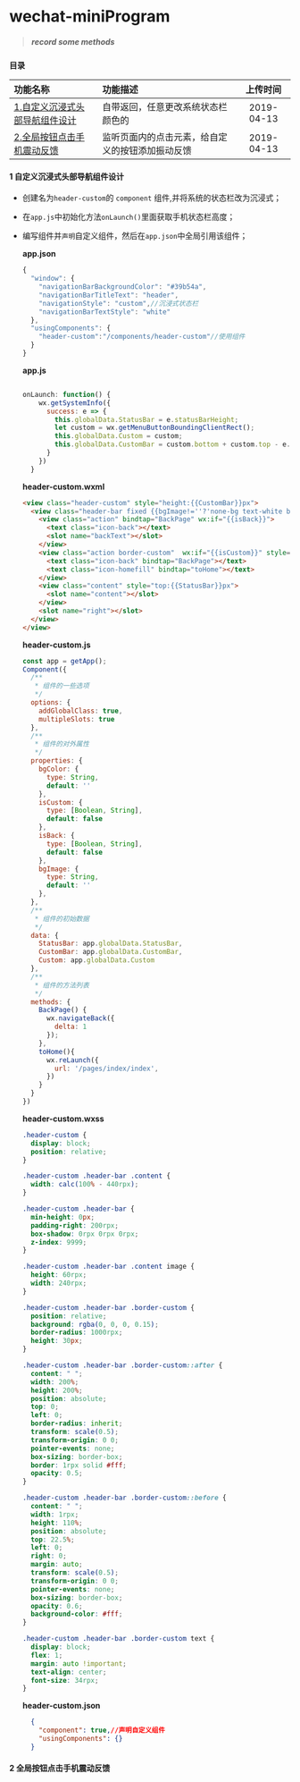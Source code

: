 # wechat-miniProgram
> ##### record some methods
**目录**

|功能名称          |功能描述        |上传时间        |
| :-------------|:-------------|:-------------:|
|[1.自定义沉浸式头部导航组件设计](#1-自定义沉浸式头部导航组件设计)|自带返回，任意更改系统状态栏颜色的|2019-04-13|
|[2.全局按钮点击手机震动反馈](#2-全局按钮点击手机震动反馈)|监听页面内的点击元素，给自定义的按钮添加振动反馈|2019-04-13|



#### 1 自定义沉浸式头部导航组件设计

* 创建名为`header-custom`的 `component` 组件,并将系统的状态栏改为沉浸式；
* 在`app.js`中初始化方法`onLaunch()`里面获取手机状态栏高度；
* 编写组件并`声明`自定义组件，然后在`app.json`中全局引用该组件；

    **app.json**
    ```javascript
    {
      "window": {
        "navigationBarBackgroundColor": "#39b54a",
        "navigationBarTitleText": "header",
        "navigationStyle": "custom",//沉浸式状态栏
        "navigationBarTextStyle": "white"
      },
      "usingComponents": {
        "header-custom":"/components/header-custom"//使用组件
      }
    }
    ```
    
    **app.js**
    ```javascript
    
    onLaunch: function() {
        wx.getSystemInfo({
          success: e => {
            this.globalData.StatusBar = e.statusBarHeight;
            let custom = wx.getMenuButtonBoundingClientRect();
            this.globalData.Custom = custom;  
            this.globalData.CustomBar = custom.bottom + custom.top - e.statusBarHeight;
          }
        })
      }
    ```
    
    **header-custom.wxml**
    ```html
    <view class="header-custom" style="height:{{CustomBar}}px">
      <view class="header-bar fixed {{bgImage!=''?'none-bg text-white bg-img':''}} {{bgColor}}" style="height:{{CustomBar}}px;padding-top:{{StatusBar}}px;{{bgImage?'background-image:url(' + bgImage+')':''}}">
        <view class="action" bindtap="BackPage" wx:if="{{isBack}}">
          <text class="icon-back"></text>
          <slot name="backText"></slot>
        </view>
        <view class="action border-custom"  wx:if="{{isCustom}}" style="width:{{Custom.width}}px;height:{{Custom.height}}px;margin-left:calc(750rpx - {{Custom.right}}px)">
          <text class="icon-back" bindtap="BackPage"></text>
          <text class="icon-homefill" bindtap="toHome"></text>
        </view>
        <view class="content" style="top:{{StatusBar}}px">
          <slot name="content"></slot>
        </view>
        <slot name="right"></slot>
      </view>
    </view>
    ```
    
    **header-custom.js**
    ```javascript
    const app = getApp();
    Component({
      /**
       * 组件的一些选项
       */
      options: {
        addGlobalClass: true,
        multipleSlots: true
      },
      /**
       * 组件的对外属性
       */
      properties: {
        bgColor: {
          type: String,
          default: ''
        }, 
        isCustom: {
          type: [Boolean, String],
          default: false
        },
        isBack: {
          type: [Boolean, String],
          default: false
        },
        bgImage: {
          type: String,
          default: ''
        },
      },
      /**
       * 组件的初始数据
       */
      data: {
        StatusBar: app.globalData.StatusBar,
        CustomBar: app.globalData.CustomBar,
        Custom: app.globalData.Custom
      },
      /**
       * 组件的方法列表
       */
      methods: {
        BackPage() {
          wx.navigateBack({
            delta: 1
          });
        },
        toHome(){
          wx.reLaunch({
            url: '/pages/index/index',
          })
        }
      }
    })
    ```
    **header-custom.wxss**
    ```css
    .header-custom {
      display: block;
      position: relative;
    }
    
    .header-custom .header-bar .content {
      width: calc(100% - 440rpx);
    }
    
    .header-custom .header-bar {
      min-height: 0px;
      padding-right: 200rpx;
      box-shadow: 0rpx 0rpx 0rpx;
      z-index: 9999;
    }
    
    .header-custom .header-bar .content image {
      height: 60rpx;
      width: 240rpx;
    }
    
    .header-custom .header-bar .border-custom {
      position: relative;
      background: rgba(0, 0, 0, 0.15);
      border-radius: 1000rpx;
      height: 30px;
    }
    
    .header-custom .header-bar .border-custom::after {
      content: " ";
      width: 200%;
      height: 200%;
      position: absolute;
      top: 0;
      left: 0;
      border-radius: inherit;
      transform: scale(0.5);
      transform-origin: 0 0;
      pointer-events: none;
      box-sizing: border-box;
      border: 1rpx solid #fff;
      opacity: 0.5;
    }
    
    .header-custom .header-bar .border-custom::before {
      content: " ";
      width: 1rpx;
      height: 110%;
      position: absolute;
      top: 22.5%;
      left: 0;
      right: 0;
      margin: auto;
      transform: scale(0.5);
      transform-origin: 0 0;
      pointer-events: none;
      box-sizing: border-box;
      opacity: 0.6;
      background-color: #fff;
    }
    
    .header-custom .header-bar .border-custom text {
      display: block;
      flex: 1;
      margin: auto !important;
      text-align: center;
      font-size: 34rpx;
    }  
    ```
    
    **header-custom.json**
    ```json
      {
        "component": true,//声明自定义组件
        "usingComponents": {}
      }
    ```
    


#### 2 全局按钮点击手机震动反馈